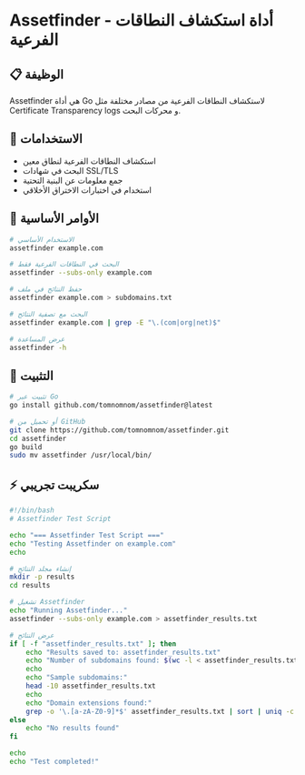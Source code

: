 # Assetfinder - أداة استكشاف النطاقات الفرعية

## 📋 الوظيفة
Assetfinder هي أداة Go لاستكشاف النطاقات الفرعية من مصادر مختلفة مثل Certificate Transparency logs و محركات البحث.

## 🚀 الاستخدامات
- استكشاف النطاقات الفرعية لنطاق معين
- البحث في شهادات SSL/TLS
- جمع معلومات عن البنية التحتية
- استخدام في اختبارات الاختراق الأخلاقي

## 📝 الأوامر الأساسية
```bash
# الاستخدام الأساسي
assetfinder example.com

# البحث في النطاقات الفرعية فقط
assetfinder --subs-only example.com

# حفظ النتائج في ملف
assetfinder example.com > subdomains.txt

# البحث مع تصفية النتائج
assetfinder example.com | grep -E "\.(com|org|net)$"

# عرض المساعدة
assetfinder -h
```

## 🔧 التثبيت
```bash
# تثبيت عبر Go
go install github.com/tomnomnom/assetfinder@latest

# أو تحميل من GitHub
git clone https://github.com/tomnomnom/assetfinder.git
cd assetfinder
go build
sudo mv assetfinder /usr/local/bin/
```

## ⚡ سكريبت تجريبي
```bash
#!/bin/bash
# Assetfinder Test Script

echo "=== Assetfinder Test Script ==="
echo "Testing Assetfinder on example.com"
echo

# إنشاء مجلد النتائج
mkdir -p results
cd results

# تشغيل Assetfinder
echo "Running Assetfinder..."
assetfinder --subs-only example.com > assetfinder_results.txt

# عرض النتائج
if [ -f "assetfinder_results.txt" ]; then
    echo "Results saved to: assetfinder_results.txt"
    echo "Number of subdomains found: $(wc -l < assetfinder_results.txt)"
    echo
    echo "Sample subdomains:"
    head -10 assetfinder_results.txt
    echo
    echo "Domain extensions found:"
    grep -o '\.[a-zA-Z0-9]*$' assetfinder_results.txt | sort | uniq -c | sort -nr
else
    echo "No results found"
fi

echo
echo "Test completed!"
```

